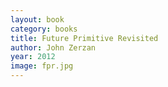 ```yaml
---
layout: book
category: books
title: Future Primitive Revisited
author: John Zerzan
year: 2012
image: fpr.jpg
---
```

